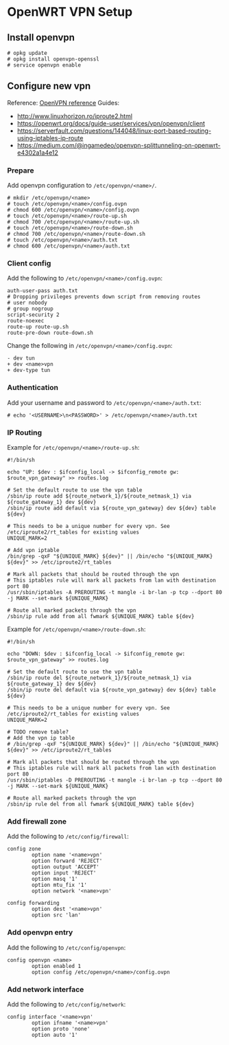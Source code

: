 # OpenWRT VPN Setup

## Install openvpn

```
# opkg update
# opkg install openvpn-openssl
# service openvpn enable
```

## Configure new vpn

Reference: [OpenVPN reference](https://openvpn.net/community-resources/reference-manual-for-openvpn-2-4/)
Guides:
 * http://www.linuxhorizon.ro/iproute2.html
 * https://openwrt.org/docs/guide-user/services/vpn/openvpn/client
 * https://serverfault.com/questions/144048/linux-port-based-routing-using-iptables-ip-route
 * https://medium.com/@ingamedeo/openvpn-splittunneling-on-openwrt-e4302a1a4e12

### Prepare

Add openvpn configuration to `/etc/openvpn/<name>/`.

```
# mkdir /etc/openvpn/<name>
# touch /etc/openvpn/<name>/config.ovpn
# chmod 600 /etc/openvpn/<name>/config.ovpn
# touch /etc/openvpn/<name>/route-up.sh
# chmod 700 /etc/openvpn/<name>/route-up.sh
# touch /etc/openvpn/<name>/route-down.sh
# chmod 700 /etc/openvpn/<name>/route-down.sh
# touch /etc/openvpn/<name>/auth.txt
# chmod 600 /etc/openvpn/<name>/auth.txt
```

### Client config

Add the following to `/etc/openvpn/<name>/config.ovpn`:

```
auth-user-pass auth.txt
# Dropping privileges prevents down script from removing routes
# user nobody
# group nogroup
script-security 2
route-noexec
route-up route-up.sh
route-pre-down route-down.sh
```

Change the following in `/etc/openvpn/<name>/config.ovpn`:

```
- dev tun
+ dev <name>vpn
+ dev-type tun
```

### Authentication

Add your username and password to `/etc/openvpn/<name>/auth.txt`:

```
# echo '<USERNAME>\n<PASSWORD>' > /etc/openvpn/<name>/auth.txt
```

### IP Routing

Example for `/etc/openvpn/<name>/route-up.sh`:

```
#!/bin/sh

echo "UP: $dev : $ifconfig_local -> $ifconfig_remote gw: $route_vpn_gateway" >> routes.log

# Set the default route to use the vpn table
/sbin/ip route add ${route_network_1}/${route_netmask_1} via ${route_gateway_1} dev ${dev}
/sbin/ip route add default via ${route_vpn_gateway} dev ${dev} table ${dev}

# This needs to be a unique number for every vpn. See /etc/iproute2/rt_tables for existing values
UNIQUE_MARK=2

# Add vpn iptable
/bin/grep -qxF "${UNIQUE_MARK} ${dev}" || /bin/echo "${UNIQUE_MARK} ${dev}" >> /etc/iproute2/rt_tables

# Mark all packets that should be routed through the vpn
# This iptables rule will mark all packets from lan with destination port 80
/usr/sbin/iptables -A PREROUTING -t mangle -i br-lan -p tcp --dport 80 -j MARK --set-mark ${UNIQUE_MARK}

# Route all marked packets through the vpn
/sbin/ip rule add from all fwmark ${UNIQUE_MARK} table ${dev}
```

Example for `/etc/openvpn/<name>/route-down.sh`:

```
#!/bin/sh

echo "DOWN: $dev : $ifconfig_local -> $ifconfig_remote gw: $route_vpn_gateway" >> routes.log

# Set the default route to use the vpn table
/sbin/ip route del ${route_network_1}/${route_netmask_1} via ${route_gateway_1} dev ${dev}
/sbin/ip route del default via ${route_vpn_gateway} dev ${dev} table ${dev}

# This needs to be a unique number for every vpn. See /etc/iproute2/rt_tables for existing values
UNIQUE_MARK=2

# TODO remove table?
# Add the vpn ip table
# /bin/grep -qxF "${UNIQUE_MARK} ${dev}" || /bin/echo "${UNIQUE_MARK} ${dev}" >> /etc/iproute2/rt_tables

# Mark all packets that should be routed through the vpn
# This iptables rule will mark all packets from lan with destination port 80
/usr/sbin/iptables -D PREROUTING -t mangle -i br-lan -p tcp --dport 80 -j MARK --set-mark ${UNIQUE_MARK}

# Route all marked packets through the vpn
/sbin/ip rule del from all fwmark ${UNIQUE_MARK} table ${dev}
```

### Add firewall zone

Add the following to `/etc/config/firewall`:

```
config zone
        option name '<name>vpn'
        option forward 'REJECT'
        option output 'ACCEPT'
        option input 'REJECT'
        option masq '1'
        option mtu_fix '1'
        option network '<name>vpn'

config forwarding
        option dest '<name>vpn'
        option src 'lan'
```

### Add openvpn entry

Add the following to `/etc/config/openvpn`:

```
config openvpn <name>
        option enabled 1
        option config /etc/openvpn/<name>/config.ovpn
```

### Add network interface

Add the following to `/etc/config/network`:

```
config interface '<name>vpn'
        option ifname '<name>vpn'
        option proto 'none'
        option auto '1'
```
